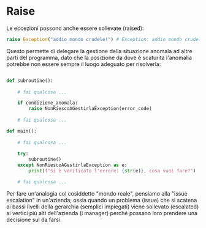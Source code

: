 # Raise

Le eccezioni possono anche essere sollevate (raised):

```python
raise Exception("addio mondo crudele!") # Exception: addio mondo crudele!
```

Questo permette di delegare la gestione della situazione anomala ad altre parti del programma, dato che la posizione da dove è scaturita l'anomalia potrebbe non essere sempre il luogo adeguato per risolverla:

```python

def subroutine():
    
    # fai qualcosa ...

    if condizione_anomala:
        raise NonRiescoAGestirlaException(error_code)
    
    # fai qualcosa ...

def main():
    
    # fai qualcosa ...
    
    try:
        subroutine()
    except NonRiescoAGestirlaException as e:
        print(f"Si è verificato l'errore: {str(e)}, cosa vuoi fare?")

    # fai qualcosa ...

```

Per fare un'analogia col cosiddetto "mondo reale", pensiamo alla "issue escalation" in un'azienda; ossia quando un problema (issue) che si scatena ai bassi livelli della gerarchia (semplici impiegati) viene sollevato (escalated) ai vertici più alti dell'azienda (i manager) perché possano loro prendere una decisione sul da farsi.